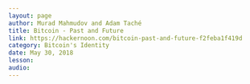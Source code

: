 ```yaml
---
layout: page
author: Murad Mahmudov and Adam Taché
title: Bitcoin - Past and Future
link: https://hackernoon.com/bitcoin-past-and-future-f2feba1f419d
category: Bitcoin's Identity
date: May 30, 2018
lesson: 
audio: 
---
```


